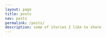 ```yaml
---
layout: page
title: posts
nav: posts
permalink: /posts/
description: some of stories I like to share
---
```


